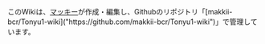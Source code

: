 
このWikiは、[マッキー]("https://www.tonyu.jp/project/userInfo.cgi?user=mkns&")が作成・編集し、Githubのリポジトリ「[makkii-bcr/Tonyu1-wiki]("https://github.com/makkii-bcr/Tonyu1-wiki")」で管理しています。
